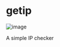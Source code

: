 # getip

![image](https://user-images.githubusercontent.com/47706364/224894753-bc052a5f-a651-4eb7-9a5d-cbd2bbfd9a99.png)

A simple IP checker